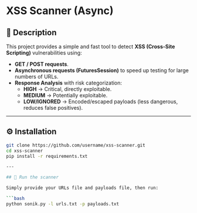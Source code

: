 # XSS Scanner (Async)

## 📌 Description
This project provides a simple and fast tool to detect **XSS (Cross-Site Scripting)** vulnerabilities using:
- **GET / POST requests**.
- **Asynchronous requests (FuturesSession)** to speed up testing for large numbers of URLs.
- **Response Analysis** with risk categorization:
  - **HIGH** → Critical, directly exploitable.
  - **MEDIUM** → Potentially exploitable.
  - **LOW/IGNORED** → Encoded/escaped payloads (less dangerous, reduces false positives).

---

## ⚙️ Installation

```bash
git clone https://github.com/username/xss-scanner.git
cd xss-scanner
pip install -r requirements.txt

---

## 🚀 Run the scanner

Simply provide your URLs file and payloads file, then run:

```bash
python sonik.py -l urls.txt -p payloads.txt

